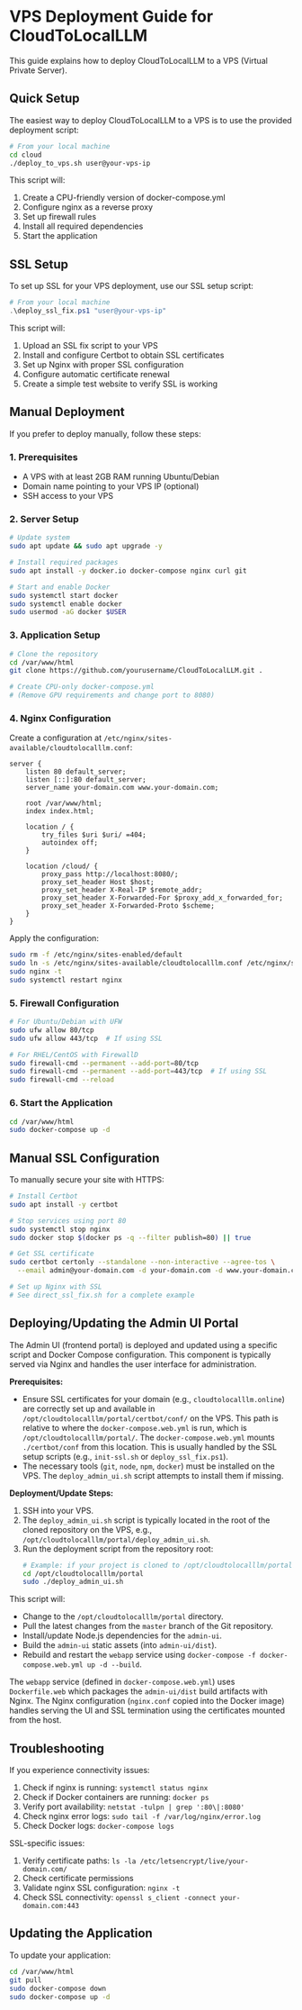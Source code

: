 # VPS Deployment Guide for CloudToLocalLLM

This guide explains how to deploy CloudToLocalLLM to a VPS (Virtual Private Server).

## Quick Setup

The easiest way to deploy CloudToLocalLLM to a VPS is to use the provided deployment script:

```bash
# From your local machine
cd cloud
./deploy_to_vps.sh user@your-vps-ip
```

This script will:
1. Create a CPU-friendly version of docker-compose.yml
2. Configure nginx as a reverse proxy
3. Set up firewall rules
4. Install all required dependencies
5. Start the application

## SSL Setup

To set up SSL for your VPS deployment, use our SSL setup script:

```powershell
# From your local machine
.\deploy_ssl_fix.ps1 "user@your-vps-ip"
```

This script will:
1. Upload an SSL fix script to your VPS
2. Install and configure Certbot to obtain SSL certificates
3. Set up Nginx with proper SSL configuration
4. Configure automatic certificate renewal
5. Create a simple test website to verify SSL is working

## Manual Deployment

If you prefer to deploy manually, follow these steps:

### 1. Prerequisites

- A VPS with at least 2GB RAM running Ubuntu/Debian
- Domain name pointing to your VPS IP (optional)
- SSH access to your VPS

### 2. Server Setup

```bash
# Update system
sudo apt update && sudo apt upgrade -y

# Install required packages
sudo apt install -y docker.io docker-compose nginx curl git

# Start and enable Docker
sudo systemctl start docker
sudo systemctl enable docker
sudo usermod -aG docker $USER
```

### 3. Application Setup

```bash
# Clone the repository
cd /var/www/html
git clone https://github.com/yourusername/CloudToLocalLLM.git .

# Create CPU-only docker-compose.yml
# (Remove GPU requirements and change port to 8080)
```

### 4. Nginx Configuration

Create a configuration at `/etc/nginx/sites-available/cloudtolocalllm.conf`:

```nginx
server {
    listen 80 default_server;
    listen [::]:80 default_server;
    server_name your-domain.com www.your-domain.com;
    
    root /var/www/html;
    index index.html;

    location / {
        try_files $uri $uri/ =404;
        autoindex off;
    }

    location /cloud/ {
        proxy_pass http://localhost:8080/;
        proxy_set_header Host $host;
        proxy_set_header X-Real-IP $remote_addr;
        proxy_set_header X-Forwarded-For $proxy_add_x_forwarded_for;
        proxy_set_header X-Forwarded-Proto $scheme;
    }
}
```

Apply the configuration:
```bash
sudo rm -f /etc/nginx/sites-enabled/default
sudo ln -s /etc/nginx/sites-available/cloudtolocalllm.conf /etc/nginx/sites-enabled/
sudo nginx -t
sudo systemctl restart nginx
```

### 5. Firewall Configuration

```bash
# For Ubuntu/Debian with UFW
sudo ufw allow 80/tcp
sudo ufw allow 443/tcp  # If using SSL

# For RHEL/CentOS with FirewallD
sudo firewall-cmd --permanent --add-port=80/tcp
sudo firewall-cmd --permanent --add-port=443/tcp  # If using SSL
sudo firewall-cmd --reload
```

### 6. Start the Application

```bash
cd /var/www/html
sudo docker-compose up -d
```

## Manual SSL Configuration

To manually secure your site with HTTPS:

```bash
# Install Certbot
sudo apt install -y certbot

# Stop services using port 80
sudo systemctl stop nginx
sudo docker stop $(docker ps -q --filter publish=80) || true

# Get SSL certificate
sudo certbot certonly --standalone --non-interactive --agree-tos \
  --email admin@your-domain.com -d your-domain.com -d www.your-domain.com

# Set up Nginx with SSL
# See direct_ssl_fix.sh for a complete example
```

## Deploying/Updating the Admin UI Portal

The Admin UI (frontend portal) is deployed and updated using a specific script and Docker Compose configuration. This component is typically served via Nginx and handles the user interface for administration.

**Prerequisites:**
- Ensure SSL certificates for your domain (e.g., `cloudtolocalllm.online`) are correctly set up and available in `/opt/cloudtolocalllm/portal/certbot/conf/` on the VPS. This path is relative to where the `docker-compose.web.yml` is run, which is `/opt/cloudtolocalllm/portal/`. The `docker-compose.web.yml` mounts `./certbot/conf` from this location. This is usually handled by the SSL setup scripts (e.g., `init-ssl.sh` or `deploy_ssl_fix.ps1`).
- The necessary tools (`git`, `node`, `npm`, `docker`) must be installed on the VPS. The `deploy_admin_ui.sh` script attempts to install them if missing.

**Deployment/Update Steps:**
1.  SSH into your VPS.
2.  The `deploy_admin_ui.sh` script is typically located in the root of the cloned repository on the VPS, e.g., `/opt/cloudtolocalllm/portal/deploy_admin_ui.sh`.
3.  Run the deployment script from the repository root:
    ```bash
    # Example: if your project is cloned to /opt/cloudtolocalllm/portal
    cd /opt/cloudtolocalllm/portal
    sudo ./deploy_admin_ui.sh
    ```

This script will:
- Change to the `/opt/cloudtolocalllm/portal` directory.
- Pull the latest changes from the `master` branch of the Git repository.
- Install/update Node.js dependencies for the `admin-ui`.
- Build the `admin-ui` static assets (into `admin-ui/dist`).
- Rebuild and restart the `webapp` service using `docker-compose -f docker-compose.web.yml up -d --build`.

The `webapp` service (defined in `docker-compose.web.yml`) uses `Dockerfile.web` which packages the `admin-ui/dist` build artifacts with Nginx. The Nginx configuration (`nginx.conf` copied into the Docker image) handles serving the UI and SSL termination using the certificates mounted from the host.

## Troubleshooting

If you experience connectivity issues:

1. Check if nginx is running: `systemctl status nginx`
2. Check if Docker containers are running: `docker ps`
3. Verify port availability: `netstat -tulpn | grep ':80\|:8080'`
4. Check nginx error logs: `sudo tail -f /var/log/nginx/error.log`
5. Check Docker logs: `docker-compose logs`

SSL-specific issues:
1. Verify certificate paths: `ls -la /etc/letsencrypt/live/your-domain.com/`
2. Check certificate permissions
3. Validate nginx SSL configuration: `nginx -t`
4. Check SSL connectivity: `openssl s_client -connect your-domain.com:443`

## Updating the Application

To update your application:

```bash
cd /var/www/html
git pull
sudo docker-compose down
sudo docker-compose up -d
``` 
